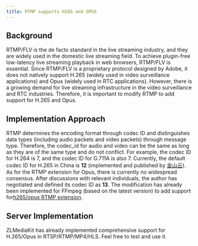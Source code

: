 ```yaml
---
title: RTMP supports H265 and OPUS
---
```


## Background

RTMP/FLV is the de facto standard in the live streaming industry, and they are widely used in the domestic live streaming field. To achieve plugin-free low-latency live streaming playback in web browsers, RTMP/FLV is essential.
Since RTMP/FLV is a proprietary protocol designed by Adobe, it does not natively support H.265 (widely used in video surveillance applications) and Opus (widely used in RTC applications). However, there is a growing demand for live streaming infrastructure in the video surveillance and RTC industries. Therefore, it is important to modify RTMP to add support for H.265 and Opus.

## Implementation Approach

RTMP determines the encoding format through codec ID and distinguishes data types (including audio packets and video packets) through message type. Therefore, the codec_id for audio and video can be the same as long as they are of the same type and do not conflict.
For example, the codec ID for H.264 is 7, and the codec ID for G.711A is also 7.
Currently, the default codec ID for H.265 in China is **12** (implemented and published by [金山云](https://github.com/ksvc/FFmpeg/wiki)).
As for the RTMP extension for Opus, there is currently no widespread consensus. After discussions with relevant individuals, the author has negotiated and defined its codec ID as **13**. The modification has already been implemented for FFmpeg (based on the latest version) to add support for[h265/opus RTMP extension](https://gitee.com/xia-chu/FFmpeg).

## Server Implementation

ZLMediaKit has already implemented comprehensive support for H.265/Opus in RTSP/RTMP/MP4/HLS. Feel free to test and use it.
